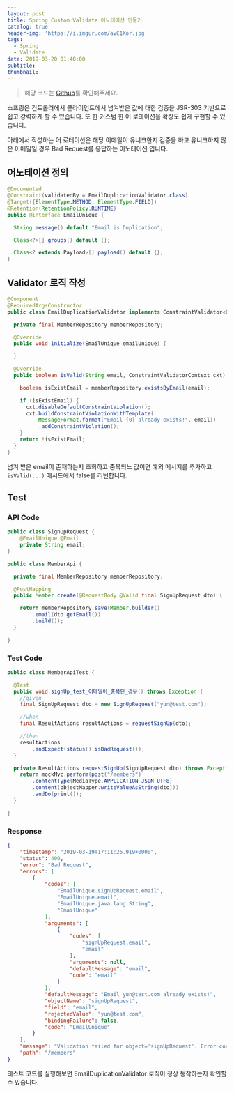 ```yaml
---
layout: post
title: Spring Custom Validate 어노테이션 만들기
catalog: true
header-img: 'https://i.imgur.com/avC1Xor.jpg'
tags:
  - Spring
  - Validate
date: 2019-03-20 01:40:00
subtitle:
thumbnail:
---
```



> 해당 코드는 [Github](https://github.com/cheese10yun/blog-sample/tree/master/custom-validation)를 확인해주세요.

스프링은 컨트롤러에서 클라이언트에서 넘겨받은 값에 대한 검증을 JSR-303 기반으로 쉽고 강력하게 할 수 있습니다. 또 한 커스텀 한 어 로테이션을 확장도 쉽게 구현할 수 있습니다.


아래에서 작성하는 어 로테이션은 해당 이메일이 유니크한지 검증을 하고 유니크하지 않은 이메일일 경우 Bad Request를 응답하는 어노테이션 입니다.


## 어노테이션 정의
```java
@Documented
@Constraint(validatedBy = EmailDuplicationValidator.class)
@Target({ElementType.METHOD, ElementType.FIELD})
@Retention(RetentionPolicy.RUNTIME)
public @interface EmailUnique {

  String message() default "Email is Duplication";

  Class<?>[] groups() default {};

  Class<? extends Payload>[] payload() default {};
}
```


## Validator 로직 작성
```java
@Component
@RequiredArgsConstructor
public class EmailDuplicationValidator implements ConstraintValidator<EmailUnique, String> {

  private final MemberRepository memberRepository;

  @Override
  public void initialize(EmailUnique emailUnique) {

  }

  @Override
  public boolean isValid(String email, ConstraintValidatorContext cxt) {

    boolean isExistEmail = memberRepository.existsByEmail(email);

    if (isExistEmail) {
      cxt.disableDefaultConstraintViolation();
      cxt.buildConstraintViolationWithTemplate(
          MessageFormat.format("Email {0} already exists!", email))
          .addConstraintViolation();
    }
    return !isExistEmail;
  }
}
```

넘겨 받은 email이 존재하는지 조회하고 중복되느 값이면 예외 메시지를 추가하고 `isValid(...)` 메서드에서 false를 리턴합니다. 


## Test

### API Code

```java
public class SignUpRequest {
    @EmailUnique @Email
    private String email;
}

public class MemberApi {

  private final MemberRepository memberRepository;

  @PostMapping
  public Member create(@RequestBody @Valid final SignUpRequest dto) {

    return memberRepository.save(Member.builder()
        .email(dto.getEmail())
        .build());
  }

}
```

### Test Code
```java
public class MemberApiTest {

  @Test
  public void signUp_test_이메일이_중복된_경우() throws Exception {
    //given
    final SignUpRequest dto = new SignUpRequest("yun@test.com");

    //when
    final ResultActions resultActions = requestSignUp(dto);

    //then
    resultActions
        .andExpect(status().isBadRequest());
  }

  private ResultActions requestSignUp(SignUpRequest dto) throws Exception {
    return mockMvc.perform(post("/members")
        .contentType(MediaType.APPLICATION_JSON_UTF8)
        .content(objectMapper.writeValueAsString(dto)))
        .andDo(print());
  }

}
```


### Response

```json
{
    "timestamp": "2019-03-19T17:11:26.919+0000",
    "status": 400,
    "error": "Bad Request",
    "errors": [
        {
            "codes": [
                "EmailUnique.signUpRequest.email",
                "EmailUnique.email",
                "EmailUnique.java.lang.String",
                "EmailUnique"
            ],
            "arguments": [
                {
                    "codes": [
                        "signUpRequest.email",
                        "email"
                    ],
                    "arguments": null,
                    "defaultMessage": "email",
                    "code": "email"
                }
            ],
            "defaultMessage": "Email yun@test.com already exists!",
            "objectName": "signUpRequest",
            "field": "email",
            "rejectedValue": "yun@test.com",
            "bindingFailure": false,
            "code": "EmailUnique"
        }
    ],
    "message": "Validation failed for object='signUpRequest'. Error count: 1",
    "path": "/members"
}
```

테스트 코드를 실행해보면 EmailDuplicationValidator 로직이 정상 동작하는지 확인할 수 있습니다.